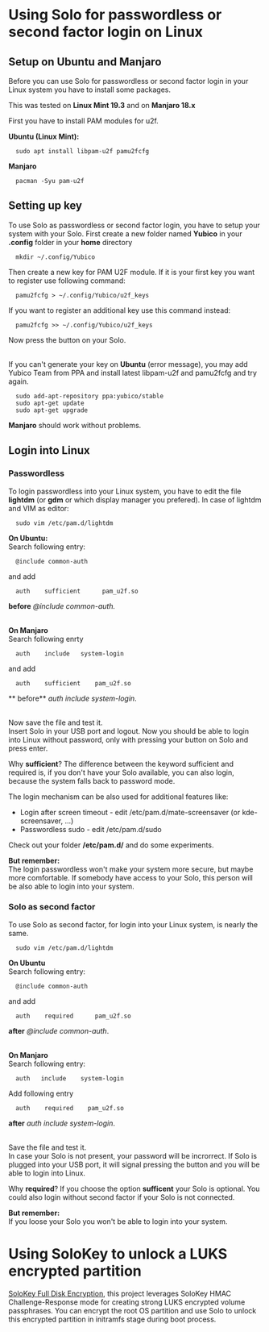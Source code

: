# Using Solo for passwordless or second factor login on Linux

## Setup on Ubuntu and Manjaro
Before you can use Solo for passwordless or second factor login in your Linux system you have to install some packages.

This was tested on **Linux Mint 19.3** and on **Manjaro 18.x**

First you have to install PAM modules for u2f.

**Ubuntu (Linux Mint):**
```
  sudo apt install libpam-u2f pamu2fcfg
```

**Manjaro**
```
  pacman -Syu pam-u2f
```


## Setting up key
To use Solo as passwordless or second factor login, you have to setup your system with your Solo.
First create a new folder named **Yubico** in your **.config** folder in your **home** directory

```
  mkdir ~/.config/Yubico
```

Then create a new key for PAM U2F module. If it is your first key you want to register use following command:
```
  pamu2fcfg > ~/.config/Yubico/u2f_keys
```
If you want to register an additional key use this command instead:
```
  pamu2fcfg >> ~/.config/Yubico/u2f_keys
```
Now press the button on your Solo.
<br>
<br>

If you can't generate your key on **Ubuntu** (error message), you may add Yubico Team from PPA and install latest libpam-u2f and pamu2fcfg and try again.
```
  sudo add-apt-repository ppa:yubico/stable
  sudo apt-get update
  sudo apt-get upgrade
```

**Manjaro** should work without problems.


## Login into Linux
### Passwordless
To login passwordless into your Linux system, you have to edit the file **lightdm** (or **gdm** or which display manager you prefered).
In case of lightdm and VIM as editor:

```
  sudo vim /etc/pam.d/lightdm
```

**On Ubuntu:**<br>
Search following entry:
```
  @include common-auth
```
and add
```
  auth    sufficient      pam_u2f.so
```
**before** *@include common-auth.*
<br>
<br>

**On Manjaro**<br>
Search following enrty
```
  auth    include   system-login
```

and add
```
  auth    sufficient    pam_u2f.so
```

** before** *auth include system-login*.
<br>
<br>

Now save the file and test it.<br>
Insert Solo in your USB port and logout.
Now you should be able to login into Linux without password, only with pressing your button on Solo and press enter.

Why **sufficient**? The difference between the keyword sufficient and required is, if you don't have your Solo available, you can also login, because the system falls back to password mode.


The login mechanism can be also used for additional features like:

  - Login after screen timeout - edit /etc/pam.d/mate-screensaver (or kde-screensaver, ...)
  - Passwordless sudo - edit /etc/pam.d/sudo

Check out your folder **/etc/pam.d/** and do some experiments.

**But remember:** <br>
The login passwordless won't make your system more secure, but maybe more comfortable. If somebody have access to your Solo, this person will be also able to login into your system.


### Solo as second factor
To use Solo as second factor, for login into your Linux system, is nearly the same.

```
  sudo vim /etc/pam.d/lightdm
```

**On Ubuntu**<br>
Search following entry:
```
  @include common-auth
```
and add
```
  auth    required      pam_u2f.so
```
**after** *@include common-auth*.
<br>
<br>

**On Manjaro**<br>
Search following entry:
```
  auth   include    system-login
```

Add following entry
```
  auth    required    pam_u2f.so
```

**after** *auth include system-login*.
<br>
<br>

Save the file and test it. <br>
In case your Solo is not present, your password will be incrorrect. If Solo is plugged into your USB port, it will signal pressing the button and you will be able to login into Linux.

Why **required**? If you choose the option **sufficent** your Solo is optional. You could also login without second factor if your Solo is not connected.

**But remember:**<br>
If you loose your Solo you won't be able to login into your system.

# Using SoloKey to unlock a LUKS encrypted partition

[SoloKey Full Disk Encryption](https://github.com/saravanan30erd/solokey-full-disk-encryption), this project leverages SoloKey HMAC Challenge-Response mode for creating strong LUKS encrypted volume passphrases. You can encrypt the root OS partition and use Solo to unlock this encrypted partition in initramfs stage during boot process.
